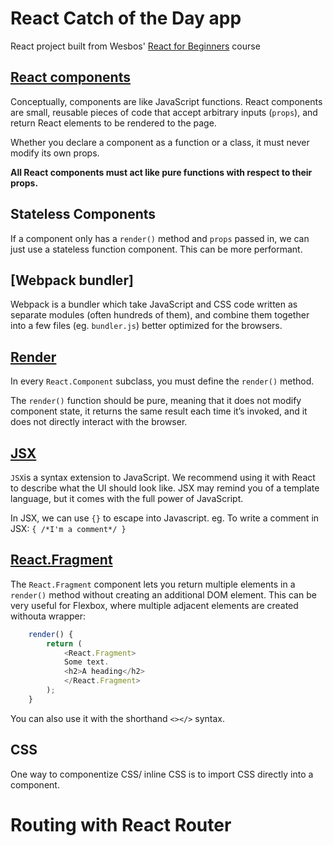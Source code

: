 # React Catch of the Day app

React project built from Wesbos' [React for Beginners](https://reactforbeginners.com/) course

## [React components](https://reactjs.org/docs/components-and-props.html)
Conceptually, components are like JavaScript functions. React components are small, reusable pieces of code that accept arbitrary inputs (`props`), and
return React elements to be rendered to the page.

Whether you declare a component as a function or a class, it must never modify its own props. 

**All React components must act like pure functions with respect to their props.**

## Stateless Components
If a component only has a `render()` method and `props` passed in, we can just use a stateless function component.  This can be more performant.

## [Webpack bundler]
Webpack is a bundler which take JavaScript and CSS code written as separate modules (often hundreds of them), and combine them together into a few files (eg. `bundler.js`) better optimized for the browsers.

## [Render](https://reactjs.org/docs/react-component.html#render)
In every `React.Component` subclass, you must define the `render()` method.

The `render()` function should be pure, meaning that it does not modify component state, it returns the same result each time it’s invoked, and it does not directly interact with the browser.

## [JSX](https://reactjs.org/docs/introducing-jsx.html)
`JSX`is a syntax extension to JavaScript. We recommend using it with React to describe what the UI should look like. JSX may remind you of a template language, but it comes with the full power of JavaScript.

In JSX, we can use `{}` to escape into Javascript. 
eg. To write a comment in JSX:  `{ /*I'm a comment*/ }`

## [React.Fragment](https://reactjs.org/docs/react-api.html#reactfragment)
The `React.Fragment` component lets you return multiple elements in a `render()` method without creating an additional DOM element. This can be very useful for Flexbox, where multiple adjacent elements are created withouta wrapper:

```js
    render() {
        return (
            <React.Fragment>
            Some text.
            <h2>A heading</h2>
            </React.Fragment>
        );
    }
```

You can also use it with the shorthand `<></>` syntax. 

## CSS
One way to componentize CSS/ inline CSS is to import CSS directly into a component. 

# Routing with React Router


